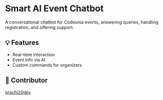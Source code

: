 # Smart AI Event Chatbot

A conversational chatbot for Codeunia events, answering queries, handling registration, and offering support.

## 💡 Features
- Real-time interaction
- Event info via AI
- Custom commands for organizers

## 👤 Contributor
[prachi20dev](https://github.com/prachi20dev)

